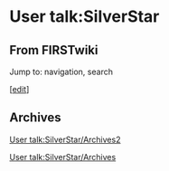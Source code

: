 # User talk:SilverStar

## From FIRSTwiki

Jump to: navigation, search

[[edit](/index.php?title=User_talk:SilverStar&action=edit&section=1 "Edit
section: Archives")]

## Archives

[User talk:SilverStar/Archives2](User_talk:SilverStar/Archives2 "User talk:SilverStar/Archives2")

[User talk:SilverStar/Archives](User_talk:SilverStar/Archives "User
talk:SilverStar/Archives")
